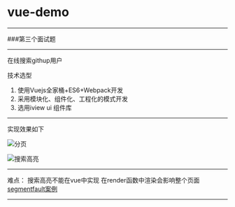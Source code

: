 # vue-demo


----------

###第三个面试题


----------


在线搜索githup用户

技术选型

 1. 使用Vuejs全家桶+ES6+Webpack开发
 2. 采用模块化、组件化、工程化的模式开发
 3. 选用iview ui 组件库


----------
实现效果如下

![分页](http://img.blog.csdn.net/20170905094525927)
 

![搜索高亮](http://img.blog.csdn.net/20170905094559862)



 


  [1]: https://segmentfault.com/q/1010000010191550/a-1020000010194946
  
  
  


----------
难点： 搜索高亮不能在vue中实现 在render函数中渲染会影响整个页面
[segmentfault案例][1]


----------
